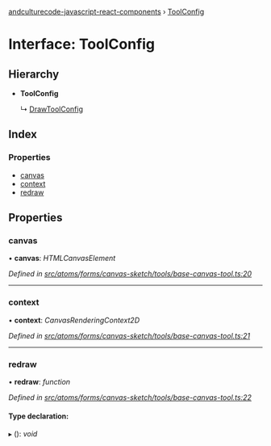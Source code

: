 [andculturecode-javascript-react-components](../README.md) › [ToolConfig](toolconfig.md)

# Interface: ToolConfig

## Hierarchy

* **ToolConfig**

  ↳ [DrawToolConfig](drawtoolconfig.md)

## Index

### Properties

* [canvas](toolconfig.md#canvas)
* [context](toolconfig.md#context)
* [redraw](toolconfig.md#redraw)

## Properties

###  canvas

• **canvas**: *HTMLCanvasElement*

*Defined in [src/atoms/forms/canvas-sketch/tools/base-canvas-tool.ts:20](https://github.com/AndcultureCode/AndcultureCode.JavaScript.React.Components/blob/c9cfa12/src/atoms/forms/canvas-sketch/tools/base-canvas-tool.ts#L20)*

___

###  context

• **context**: *CanvasRenderingContext2D*

*Defined in [src/atoms/forms/canvas-sketch/tools/base-canvas-tool.ts:21](https://github.com/AndcultureCode/AndcultureCode.JavaScript.React.Components/blob/c9cfa12/src/atoms/forms/canvas-sketch/tools/base-canvas-tool.ts#L21)*

___

###  redraw

• **redraw**: *function*

*Defined in [src/atoms/forms/canvas-sketch/tools/base-canvas-tool.ts:22](https://github.com/AndcultureCode/AndcultureCode.JavaScript.React.Components/blob/c9cfa12/src/atoms/forms/canvas-sketch/tools/base-canvas-tool.ts#L22)*

#### Type declaration:

▸ (): *void*
